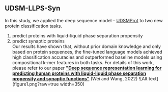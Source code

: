## UDSM-LLPS-Syn
In this study, we applied the deep sequence model – [UDSMProt](https://github.com/nstrodt/UDSMProt) to two new protein classification tasks.
1.  predict proteins with liquid-liquid phase separation propensity
2. predict synaptic proteins<br />
Our results have shown that, without prior domain knowledge and only based on protein sequences, the fine-tuned language models achieved high classification accuracies and outperformed baseline models using compositional k-mer features in both tasks. For details of this work, please refer to our paper [**"Deep sequence representation learning for predicting human proteins with liquid-liquid phase separation propensity and synaptic functions"**](https://dl.acm.org/doi/10.1145/3535508.3545550) (Wei and Wang, 2022)
![Alt text](figure1.png?raw=true width=350)
